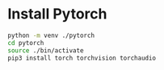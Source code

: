 
# Install Pytorch

```bash
python -m venv ./pytorch
cd pytorch
source ./bin/activate
pip3 install torch torchvision torchaudio
```


